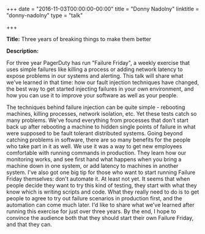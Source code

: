 +++
date = "2016-11-03T00:00:00-00:00"
title = "Donny Nadolny"
linktitle = "donny-nadolny"
type = "talk"

+++

<div class="span-15  ">
  <div class="span-15  last ">
  <p><strong>Title:</strong>
Three years of breaking things to make them better
</p>

<p><strong>Description:</strong></p>

<p>
For three year PagerDuty has run "Failure Friday", a weekly exercise that uses simple failures like killing a process or adding network latency to expose problems in our systems and alerting. This talk will share what we've learned in that time: how our fault injection techniques have changed, the best way to get started injecting failures in your own environment, and how you can use it to improve your software as well as your people. 
</p>
<p>
The techniques behind failure injection can be quite simple - rebooting machines, killing processes, network isolation, etc. Yet these tests catch so many problems. We've found everything from processes that don't start back up after rebooting a machine to hidden single points of failure in what were supposed to be fault tolerant distributed systems. Going beyond catching problems in software, there are so many benefits for the people who take part in it as well. We use it was a way to get new employees comfortable with running commands in production. They learn how our monitoring works, and see first hand what happens when you bring a machine down in one system, or add latency to machines in another system. I've also got one big tip for those who want to start running Failure Friday themselves: don't automate it. At least not yet. It seems that when people decide they want to try this kind of testing, they start with what they know which is writing scripts and code. What they really need to do is to get people to agree to try out failure scenarios in production first, and the automation can come much later. I'd like to share what we've learned after running this exercise for just over three years. By the end, I hope to convince the audience both that they should start their own Failure Friday, and that they can.
</p>
  </div>
</div>

